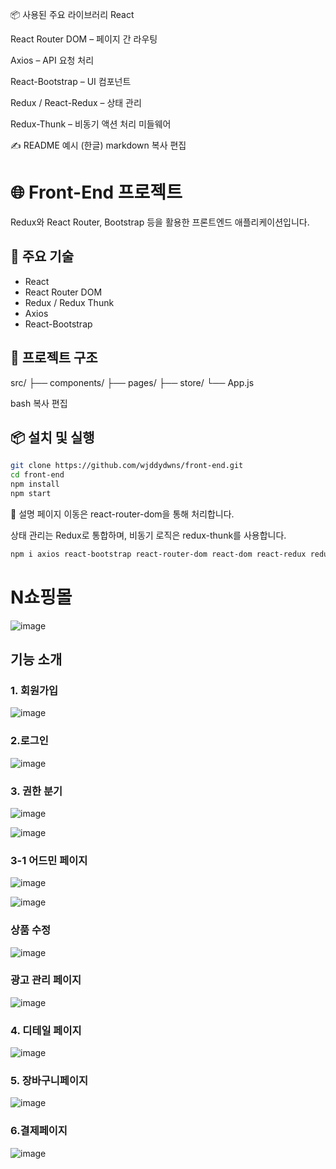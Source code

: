 📦 사용된 주요 라이브러리
React

React Router DOM – 페이지 간 라우팅

Axios – API 요청 처리

React-Bootstrap – UI 컴포넌트

Redux / React-Redux – 상태 관리

Redux-Thunk – 비동기 액션 처리 미들웨어

✍️ README 예시 (한글)
markdown
복사
편집
# 🌐 Front-End 프로젝트

Redux와 React Router, Bootstrap 등을 활용한 프론트엔드 애플리케이션입니다.

## 🚀 주요 기술

- React
- React Router DOM
- Redux / Redux Thunk
- Axios
- React-Bootstrap

## 📁 프로젝트 구조

src/ ├── components/ ├── pages/ ├── store/ └── App.js

bash
복사
편집

## 📦 설치 및 실행

```bash
git clone https://github.com/wjddydwns/front-end.git
cd front-end
npm install
npm start

```

📝 설명
페이지 이동은 react-router-dom을 통해 처리합니다.

상태 관리는 Redux로 통합하며, 비동기 로직은 redux-thunk를 사용합니다.

```bash
npm i axios react-bootstrap react-router-dom react-dom react-redux redux-thunk
```


# N쇼핑몰

![image](https://github.com/user-attachments/assets/b566a226-db49-4dd0-b499-0e8014a81c70)


## 기능 소개

### 1. 회원가입

![image](https://github.com/user-attachments/assets/5b0162be-71fc-4707-9f38-bc50fe0d24ef)


### 2.로그인

![image](https://github.com/user-attachments/assets/118827cf-3ff0-4b9b-8d64-e1c6d4fadeef)


### 3. 권한 분기

![image](https://github.com/user-attachments/assets/62912223-0b92-4df8-9949-de771ab5a373)


![image](https://github.com/user-attachments/assets/4106408a-5ddd-4cc7-975a-50d93f8891d8)


### 3-1 어드민 페이지

![image](https://github.com/user-attachments/assets/8335b461-78ce-4984-b93b-7546590faab1)


![image](https://github.com/user-attachments/assets/78af7c42-764e-4f8e-81ad-92545557501f)


### 상품 수정

![image](https://github.com/user-attachments/assets/7205e15c-8c84-42e3-ac8e-943b7f11cc2d)

### 광고 관리 페이지

![image](https://github.com/user-attachments/assets/0c696d41-f27b-49bb-a6f6-6a6c9682f57c)


### 4. 디테일 페이지

![image](https://github.com/user-attachments/assets/8f0715b2-da77-4d9b-9354-d2d17b239e62)


### 5. 장바구니페이지

![image](https://github.com/user-attachments/assets/a1443d6f-6b97-4fcd-bedd-7786e8e0e522)


### 6.결제페이지

![image](https://github.com/user-attachments/assets/c43ec5e1-0e2e-4883-9e7a-b01958075141)

